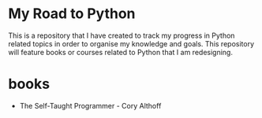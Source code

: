 # My Road to Python

This is a repository that I have created to track my progress in Python related topics in order to organise my knowledge and goals.
This repository will feature books or courses related to Python that I am redesigning.

# books
- The Self-Taught Programmer - Cory Althoff

